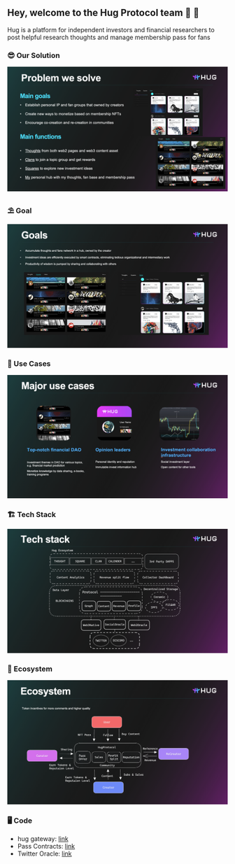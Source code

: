 ## Hey, welcome to the Hug Protocol team 🐬 👋
Hug is a platform for independent investors and financial researchers to  post helpful research thoughts and manage membership pass for fans

### 😎 Our Solution
![solution](https://github.com/HUGProtocol/.github/blob/3e2143fd1ebb7efc67938a88a43e037016a02a8c/hug%20solve%201_3.png)
### ⛱️ Goal
![goal](https://github.com/HUGProtocol/.github/blob/3e2143fd1ebb7efc67938a88a43e037016a02a8c/Hug%20goal%201_3.png)
### 💼 Use Cases
![cases](https://github.com/HUGProtocol/.github/blob/3e2143fd1ebb7efc67938a88a43e037016a02a8c/hug%20usecase%201_3.png)
### 🏗️ Tech Stack
![tech](https://github.com/HUGProtocol/.github/blob/3e2143fd1ebb7efc67938a88a43e037016a02a8c/Hug%20techstack%201_3.png)
### 🎪 Ecosystem
![eco](https://github.com/HUGProtocol/.github/blob/3e2143fd1ebb7efc67938a88a43e037016a02a8c/hug%20eco1_3.png)
### 🖥 Code
- hug gateway: [link](https://github.com/HUGProtocol/hugate)
- Pass Contracts: [link](https://github.com/HUGProtocol/hugate/tree/main/smart-contracts)
- Twitter Oracle: [link](https://github.com/HUGProtocol/twitter-oracle)
